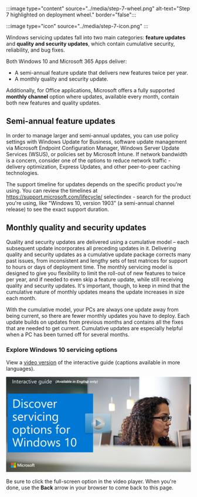 :::image type="content" source="../media/step-7-wheel.png" alt-text="Step 7 highlighted on deployment wheel." border="false":::

:::image type="icon" source="../media/step-7-icon.png" :::

Windows servicing updates fall into two main categories: **feature updates** and **quality and security updates**, which contain cumulative security, reliability, and bug fixes.

Both Windows 10 and Microsoft 365 Apps deliver:

- A semi-annual feature update that delivers new features twice per year.
- A monthly quality and security update.

Additionally, for Office applications, Microsoft offers a fully supported **monthly channel** option where updates, available every month, contain both new features and quality updates.

## Semi-annual feature updates

In order to manage larger and semi-annual updates, you can use policy settings with Windows Update for Business, software update management via Microsoft Endpoint Configuration Manager, Windows Server Update Services (WSUS), or policies set by Microsoft Intune. If network bandwidth is a concern, consider one of the options to reduce network traffic - delivery optimization, Express Updates, and other peer-to-peer caching technologies.

The support timeline for updates depends on the specific product you're using. You can review the timelines at <https://support.microsoft.com/lifecycle/> selectindex - search for the product you're using, like "Windows 10, version 1903" (a semi-annual channel release) to see the exact support duration.

## Monthly quality and security updates

Quality and security updates are delivered using a cumulative model – each subsequent update incorporates all preceding updates in it. Delivering quality and security updates as a cumulative update package corrects many past issues, from inconsistent and lengthy sets of test matrices for support to hours or days of deployment time. The monthly servicing model is designed to give you flexibility to limit the roll-out of new features to twice per year, and if needed to even skip a feature update, while still receiving quality and security updates. It's important, though, to keep in mind that the cumulative nature of monthly updates means the update increases in size each month.

With the cumulative model, your PCs are always one update away from being current, so there are fewer monthly updates you have to deploy. Each update builds on updates from previous months and contains all the fixes that are needed to get current. Cumulative updates are especially helpful when a PC has been turned off for several months.

### Explore Windows 10 servicing options

View a [video version](https://www.microsoft.com/videoplayer/embed/RE44DnU) of the interactive guide (captions available in more languages).

<a href="https://mslearn.cloudguides.com/guides/Discover%20servicing%20options%20for%20Windows%2010">![Discover servicing options for Windows 10](../media/lab-servicing-options.png)</a>  

Be sure to click the full-screen option in the video player. When you're done, use the **Back** arrow in your browser to come back to this page.
